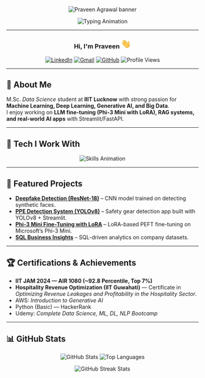 <!-- Banner -->
<p align="center">
  <img src="https://capsule-render.vercel.app/api?type=waving&height=180&text=Praveen%20Agrawal&fontAlign=50&fontAlignY=35&color=0:1e3c72,100:2a5298&fontColor=ffffff" alt="Praveen Agrawal banner"/>
</p>

<!-- Typing animation -->
<p align="center">
  <img src="https://readme-typing-svg.demolab.com?font=Fira+Code&pause=1200&center=true&vCenter=true&width=700&lines=M.Sc.+Data+Science+%40+IIIT+Lucknow;Data+Science+%26+AI%2FML+Enthusiast;Phi-3+Mini+Fine-Tuning+%7C+LoRA+%7C+RAG+Systems;Building+data-driven+solutions+with+AI" alt="Typing Animation" />
</p>

---

<h3 align="center">
  Hi, I'm Praveen <img src="https://raw.githubusercontent.com/ABSphreak/ABSphreak/master/gifs/Hi.gif" width="26" alt="wave"/>
</h3>

<p align="center">
  <a href="https://www.linkedin.com/in/praveenagrawal220"><img src="https://img.shields.io/badge/LinkedIn-Connect-0077B5?style=flat&logo=linkedin" alt="LinkedIn"/></a>
  <a href="mailto:agrawalpraveen9698@gmail.com"><img src="https://img.shields.io/badge/Gmail-Contact-D14836?style=flat&logo=gmail&logoColor=white" alt="Gmail"/></a>
  <a href="https://github.com/agrawalpraveen12"><img src="https://img.shields.io/badge/GitHub-Follow-181717?style=flat&logo=github" alt="GitHub"/></a>
  <img src="https://komarev.com/ghpvc/?username=agrawalpraveen12&style=flat-square&color=blue" alt="Profile Views"/>
</p>

---

## 🚀 About Me  

M.Sc. *Data Science* student at **IIIT Lucknow** with strong passion for **Machine Learning, Deep Learning, Generative AI, and Big Data**.  
I enjoy working on **LLM fine-tuning (Phi-3 Mini with LoRA), RAG systems, and real-world AI apps** with Streamlit/FastAPI.  

---

## 🧠 Tech I Work With  

<p align="center">
  <img src="https://readme-typing-svg.demolab.com?font=Fira+Code&pause=1200&width=600&lines=Python+%7C+PyTorch+%7C+TensorFlow+%7C+scikit-learn;Hugging+Face+%7C+LangChain+%7C+LlamaIndex+%7C+RAG;NumPy+%7C+Pandas+%7C+Matplotlib+%7C+Seaborn+%7C+Plotly;OpenCV+%7C+YOLOv8;SQL+%7C+MySQL+%7C+PostgreSQL;Streamlit+%7C+FastAPI+%7C+Flask;AWS+%7C+Apache+Spark+%7C+Hadoop+%7C+Kafka;Docker+%7C+MLflow+%7C+Git+%7C+VS+Code" alt="Skills Animation"/>
</p>

---

## 📂 Featured Projects  

- **[Deepfake Detection (ResNet-18)](https://github.com/agrawalpraveen12/Deepfake-Detection-of-images)** – CNN model trained on detecting synthetic faces.  
- **[PPE Detection System (YOLOv8)](https://github.com/agrawalpraveen12/PPE-Detection-System-Using-YOLOv8)** – Safety gear detection app built with YOLOv8 + Streamlit.  
- **[Phi-3 Mini Fine-Tuning with LoRA](https://github.com/agrawalpraveen12/Phi3_mini_Lora_Finetuning)** – LoRA-based PEFT fine-tuning on Microsoft’s Phi-3 Mini.    
- **[SQL Business Insights](https://github.com/agrawalpraveen12/SQL-Business-Analytics)** – SQL-driven analytics on company datasets.  

---

## 🏆 Certifications & Achievements  

- **IIT JAM 2024 — AIR 1080 (~92.8 Percentile, Top 7%)**  
- **Hospitality Revenue Optimization (IIT Guwahati)** — Certificate in *Optimizing Revenue Leakages and Profitability in the Hospitality Sector*.  
- AWS: *Introduction to Generative AI*  
- Python (Basic) — HackerRank  
- Udemy: *Complete Data Science, ML, DL, NLP Bootcamp*  

---

## 📊 GitHub Stats  

<p align="center">
  <img width="58%" src="https://github-readme-stats.vercel.app/api?username=agrawalpraveen12&show_icons=true&theme=vision-friendly-dark" alt="GitHub Stats"/>
  <img width="40%" src="https://github-readme-stats.vercel.app/api/top-langs/?username=agrawalpraveen12&layout=compact&theme=vision-friendly-dark" alt="Top Languages"/>
</p>

<p align="center">
  <img src="https://streak-stats.demolab.com?user=agrawalpraveen12&theme=highcontrast&hide_border=true&border_radius=5" alt="GitHub Streak Stats"/>
</p>
